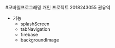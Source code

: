 #모바일프로그래밍 개인 프로젝트
2018243055 권유익

- 기능
  - splashScreen
  - tabNavigation
  - firebase
  - backgroundImage
